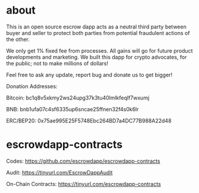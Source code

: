 # about

This is an open source escrow dapp acts as a neutral third party between buyer and seller to protect both parties from potential fraudulent actions of the other.

We only get 1% fixed fee from processes. All gains will go for future product developments and marketing. We built this dapp for crypto advocates, for the public; not to make millions of dollars!

Feel free to ask any update, report bug and donate us to get bigger!

Donation Addresses:

Bitcoin: bc1q8v5xkmy2ws24upg37k3tu40lmlkfeqlf7wxumj

BNB: bnb1ufa07c4sf6335up6sncae25ffnen32f4s0k6lr

ERC/BEP20: 0x75ae995E25F5748Ebc264BD7a4DC77B988A22d48

# escrowdapp-contracts

Codes: https://github.com/escrowdapp/escrowdapp-contracts

Audit: https://tinyurl.com/EscrowDappAudit

On-Chain Contracts: https://tinyurl.com/escrowdapp-contracts
